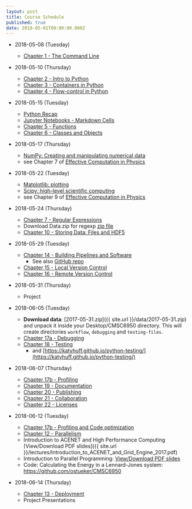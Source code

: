 ```yaml
---
layout: post
title: Course Schedule
published: true
date: 2018-05-01T00:00:00.000Z
---
```


* 2018-05-08 (Tuesday)
    * [Chapter 1 - The Command Line](http://nbviewer.ipython.org/github/CMSC6950/CMSC6950.github.io/blob/master/lectures/ch01-the-command-line.ipynb)

* 2018-05-10 (Thursday)
    * [Chapter 2 - Intro to Python](http://nbviewer.ipython.org/github/CMSC6950/CMSC6950.github.io/blob/master/lectures/ch02-python.ipynb)
    * [Chapter 3 - Containers in Python](http://nbviewer.ipython.org/github/CMSC6950/CMSC6950.github.io/blob/master/lectures/ch03-containers.ipynb)
    * [Chapter 4 - Flow-control in Python](http://nbviewer.ipython.org/github/CMSC6950/CMSC6950.github.io/blob/master/lectures/ch04-flow-control.ipynb)

* 2018-05-15 (Tuesday)
    * [Python Recap](http://nbviewer.ipython.org/github/CMSC6950/CMSC6950.github.io/blob/master/lectures/Python_Review.ipynb)
    * [Jupyter Notebooks - Markdown Cells](https://nbviewer.ipython.org/github/CMSC6950/CMSC6950.github.io/blob/master/lectures/Working_With_Markdown_Cells.ipynb)
    * [Chapter 5 - Functions](https://nbviewer.ipython.org/github/CMSC6950/CMSC6950.github.io/blob/master/lectures/ch05-functions.ipynb)
    * [Chapter 6 - Classes and Objects](https://nbviewer.ipython.org/github/CMSC6950/CMSC6950.github.io/blob/master/lectures/ch06-classes-objects.ipynb)

* 2018-05-17 (Thursday)
   * [NumPy: Creating and manipulating numerical data](https://www.scipy-lectures.org/intro/numpy/index.html)
   * see Chapter 7 of [Effective Computation in Physics](http://physics.codes/)
   
* 2018-05-22 (Tuesday)
   * [Matplotlib: plotting](https://www.scipy-lectures.org/intro/matplotlib/index.html)
   * [Scipy: high-level scientific computing](https://www.scipy-lectures.org/intro/scipy.html)
   * see Chapter 9 of [Effective Computation in Physics](http://physics.codes/)
   
* 2018-05-24 (Thursday)
    * [Chapter 7 - Regular Expressions](https://nbviewer.ipython.org/github/CMSC6950/CMSC6950.github.io/blob/master/lectures/ch08-regex.ipynb)
    * Download Data.zip for regexp [zip file]({{site.url}}/lectures/DATA.zip)
    * [Chapter 10 - Storing Data: Files and HDF5](https://nbviewer.ipython.org/github/CMSC6950/CMSC6950.github.io/blob/master/lectures/ch10-storing-data.ipynb)

* 2018-05-29 (Tuesday)
    * [Chapter 14 - Building Pipelines and Software](https://nbviewer.ipython.org/github/CMSC6950/CMSC6950.github.io/blob/master/lectures/ch14-building-software.ipynb)
        - See also [GitHub repo](https://github.com/ostueker/workflow)
    * [Chapter 15 - Local Version Control](https://nbviewer.ipython.org/github/CMSC6950/CMSC6950.github.io/blob/master/lectures/ch15-local-version-control.ipynb)
    * [Chapter 16 - Remote Version Control](https://nbviewer.ipython.org/github/CMSC6950/CMSC6950.github.io/blob/master/lectures/ch16-remote-version-control.ipynb)

* 2018-05-31 (Thursday)
    * Project
    
* 2018-06-05 (Tuesday)
    * **Download data**: [2017-05-31.zip]({{ site.url }}/data/2017-05-31.zip) and unpack it inside your Desktop/CMSC6950 directory.
      This will create directories `workflow`, `debugging` and `testing-files`.
    * [Chapter 17a - Debugging](https://nbviewer.ipython.org/github/CMSC6950/CMSC6950.github.io/blob/master/lectures/ch17-debugging.ipynb)
    * [Chapter 18 - Testing](https://nbviewer.ipython.org/github/CMSC6950/CMSC6950.github.io/blob/master/lectures/Testing.ipynb)
        - and [https://katyhuff.github.io/python-testing/](https://katyhuff.github.io/python-testing/)

* 2018-06-07 (Thursday)
   -  [Chapter 17b - Profiling](https://nbviewer.ipython.org/github/CMSC6950/CMSC6950.github.io/blob/master/lectures/ch17b-profiling.ipynb)
   * [Chapter 19 - Documentation](https://nbviewer.ipython.org/github/CMSC6950/CMSC6950.github.io/blob/master/lectures/ch19-documentation.ipynb)
    * [Chapter 20 - Publishing](http://nbviewer.ipython.org/github/physics-codes/seminar/blob/master/ch20-publishing.ipynb)
    * [Chapter 21 - Collaboration](http://nbviewer.ipython.org/github/physics-codes/seminar/blob/master/ch21-colloboration.ipynb)
    * [Chapter 22 - Licenses](http://nbviewer.ipython.org/github/physics-codes/seminar/blob/master/ch22-licenses.ipynb)


<!--
    * [Data for Sphinx Documentation (download)]({{ site.url }}/data/particles.zip)
    * [Documentation](http://nbviewer.ipython.org/github/physics-codes/seminar/blob/master/ch19-documentation.ipynb)
* **Download folder**: [MISC20170609.zip]({{site.url}}/data/MISC20170609.zip) and unpack it inside your Desktop/CMSC6950 directory.
    * [Animations and other stuff](https://nbviewer.ipython.org/github/CMSC6950/CMSC6950.github.io/blob/master/lectures/misc.ipynb)
    * [Chapter 11 - Data Structures](https://nbviewer.ipython.org/github/CMSC6950/CMSC6950.github.io/blob/master/lectures/ch11-data-structures.ipynb)
    * [Working with Pandas DataFrames](https://nbviewer.ipython.org/github/CMSC6950/CMSC6950.github.io/blob/master/lectures/working_with_Pandas_DataFrames.ipynb)
    *  **Download data**: [DATABASES-20170607.zip]({{ site.url }}/data/DATABASES-20170607.zip) and unpack it inside your Desktop/CMSC6950 directory.
    * [Databases](https://nbviewer.ipython.org/github/CMSC6950/CMSC6950.github.io/blob/master/lectures/Databases.ipynb)
-->

* 2018-06-12 (Tuesday)
    -  [Chapter 17b - Profiling and Code optimization](https://nbviewer.ipython.org/github/CMSC6950/CMSC6950.github.io/blob/master/lectures/ch17b-profiling.ipynb)
    - [Chapter 12 - Parallelism](http://nbviewer.ipython.org/github/physics-codes/seminar/blob/master/ch12-parallelism.ipynb)
    - Introduction to ACENET and High Performance Computing [View/Download PDF slides]({{ site.url }}/lectures/Introduction_to_ACENET_and_Grid_Engine_2017.pdf)
    - Introduction to Parallel Programming: [View/Download PDF slides]({{site.url}}/lectures/introduction_to_parallel_computing.pdf)
    - Code: Calculating the Energy in a Lennard-Jones system: <https://github.com/ostueker/CMSC6950>

* 2018-06-14 (Thursday)
    * [Chapter 13 - Deployment](http://nbviewer.ipython.org/github/physics-codes/seminar/blob/master/ch13-deployment.ipynb)
    * Project Presentations
    
